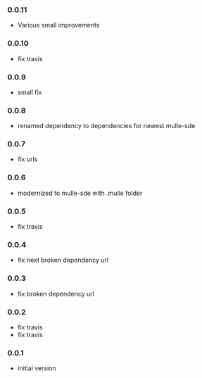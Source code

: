 ### 0.0.11

* Various small improvements

### 0.0.10

* fix travis

### 0.0.9

* small fix

### 0.0.8

* renamed dependency to dependencies for newest mulle-sde

### 0.0.7

* fix urls

### 0.0.6

* modernized to mulle-sde with .mulle folder

### 0.0.5

* fix travis

### 0.0.4

* fix next broken dependency url

### 0.0.3

* fix broken dependency url

### 0.0.2

* fix travis
* fix travis

### 0.0.1

* initial version

